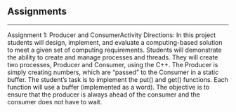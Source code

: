 ## Assignments
---
Assignment 1: Producer and ConsumerActivity Directions: 
In this project students will design, implement, and evaluate a computing-based solution to meet a given set of computing requirements. 
Students will demonstrate the ability to create and manage processes and threads.
They will create two processes, Producer and Consumer, using the C++.
The Producer is simply creating numbers, which are “passed” to the Consumer in a static buffer. 
The student’s task is to implement the put() and get() functions. Each function will use a buffer (implemented as a word). 
The objective is to ensure that the producer is always ahead of the consumer and the consumer does not have to wait.
